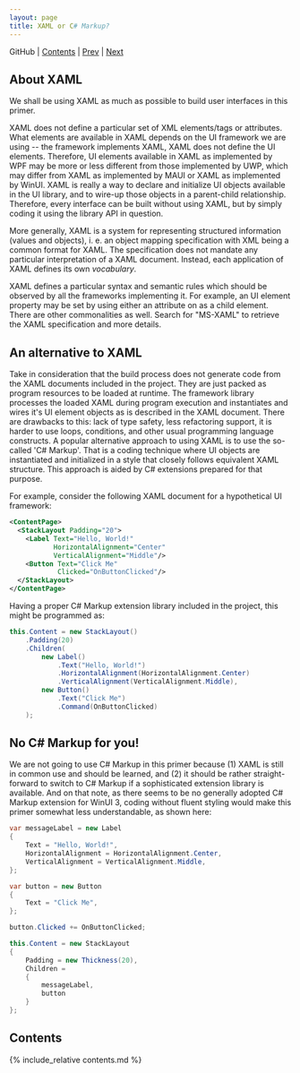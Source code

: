```yaml
---
layout: page
title: XAML or C# Markup?
---
```


GitHub | [Contents](./) | [Prev](01) | [Next](03)

## About XAML

We shall be using XAML as much as possible to build user interfaces in this primer. 

XAML does not define a particular set of XML elements/tags or attributes. What elements are available in XAML depends on the UI framework we are using -- the framework implements XAML, XAML does not define the UI elements. Therefore, UI elements available in XAML as implemented by WPF may be more or less different from those implemented by UWP, which may differ from XAML as implemented by MAUI or XAML as implemented by WinUI. XAML is really a way to declare and initialize UI objects available in the UI library, and to wire-up those objects in a parent-child relationship. Therefore, every interface can be built without using XAML, but by simply coding it using the library API in question.

More generally, XAML is a system for representing structured information (values and objects), i. e. an object mapping specification with XML being a common format for XAML. The specification does not mandate any particular interpretation of a XAML document. Instead, each application of XAML defines its own _vocabulary_. 

XAML defines a particular syntax and semantic rules which should be observed by all the frameworks implementing it. For example, an UI element property may be set by using either an attribute on as a child element. There are other commonalities as well. Search for "MS-XAML" to retrieve the XAML specification and more details.

## An alternative to XAML

Take in consideration that the build process does not generate code from the XAML documents included in the project. They are just packed as program resources to be loaded at runtime. The framework library processes the loaded XAML during program execution and instantiates and wires it's UI element objects as is described in the XAML document. There are drawbacks to this: lack of type safety, less refactoring support, it is harder to use loops, conditions, and other usual programming language constructs. A popular alternative approach to using XAML is to use the so-called 'C# Markup'. That is a coding technique where UI objects are instantiated and initialized in a style that closely follows equivalent XAML structure. This approach is aided by C# extensions prepared for that purpose.

For example, consider the following XAML document for a hypothetical UI framework:

```xml
<ContentPage>
  <StackLayout Padding="20">
    <Label Text="Hello, World!"
           HorizontalAlignment="Center"
           VerticalAlignment="Middle"/>
    <Button Text="Click Me"
            Clicked="OnButtonClicked"/>
  </StackLayout>
</ContentPage>
```

Having a proper C# Markup extension library included in the project, this might be programmed as:

```csharp
this.Content = new StackLayout()
    .Padding(20)
    .Children(
        new Label()
            .Text("Hello, World!")
            .HorizontalAlignment(HorizontalAlignment.Center)
            .VerticalAlignment(VerticalAlignment.Middle),
        new Button()
            .Text("Click Me")
            .Command(OnButtonClicked)
    );
```

## No C# Markup for you!

We are not going to use C# Markup in this primer because (1) XAML is still in common use and should be learned, and (2) it should be rather straight-forward to switch to C# Markup if a sophisticated extension library is available. And on that note, as there seems to be no generally adopted C# Markup extension for WinUI 3, coding without fluent styling would make this primer somewhat less understandable, as shown here:

```csharp
var messageLabel = new Label
{
    Text = "Hello, World!",
    HorizontalAlignment = HorizontalAlignment.Center,
    VerticalAlignment = VerticalAlignment.Middle,
};

var button = new Button
{
    Text = "Click Me",
};

button.Clicked += OnButtonClicked;

this.Content = new StackLayout
{
    Padding = new Thickness(20),
    Children =
    {
        messageLabel,
        button
    }
};
```

## Contents

{% include_relative contents.md %}
